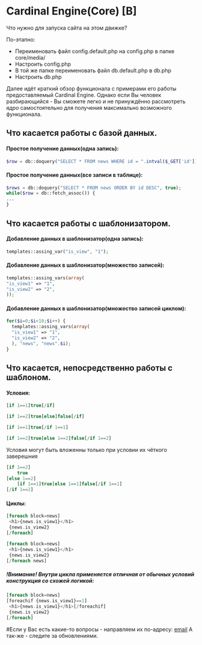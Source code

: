 # Cardinal Engine(Core) [B]

Что нужно для запуска сайта на этом движке?

По-этапно:

 * Переименовать файл config.default.php на config.php в папке core/media/
 * Настроить config.php
 * В той же папке переименовать файл db.default.php в db.php
 * Настроить db.php
 
Далее идёт краткий обзор функционала с примерами его работы предоставляемый Cardinal Engine. Однако если Вы человек разбирающийся - Вы сможете легко и не принуждённо рассмотреть *ядро* самостоятельно для получения максимально возможного функционала.
 
 ## Что касается работы с базой данных.

#### Простое получение данных(одна запись):
```php
$row = db::doquery("SELECT * FROM news WHERE id = ".intval($_GET['id']));
```
#### Простое получение данных(все записи в таблице):
```php
$rows = db::doquery("SELECT * FROM news ORDER BY id DESC", true);
while($row = db::fetch_assoc()) {
...
}
```

## Что касается работы с шаблонизатором.

#### Добавление данных в шаблонизатор(одна запись):
```php
templates::assing_var("is_view", "1");
```
#### Добавление данных в шаблонизатор(множество записей):
```php
templates::assing_vars(array(
"is_view1" => "1",
"is_view2" => "2",
));
```
#### Добавление данных в шаблонизатор(множество записей циклом):
```php
for($i=0;$i<10;$i++) {
  templates::assing_vars(array(
  "is_view1" => "1",
  "is_view2" => "2",
  ), "news", "news".$i);
}
```

## Что касается, непосредственно работы с шаблоном.

#### Условия:
```php
[if 1==1]true[/if]
```
```php
[if 1==2]true[else]false[/if]
```
```php
[if 1==1]true[/if 1==1]
```
```php
[if 1==2]true[else 1==2]false[/if 1==2]
```
Условия могут быть вложенны только при условии их чёткого заверешния
```php
[if 1==2]
	true
[else 1==2]
	[if 1==1]true[else 1==1]false[/if 1==1]
[/if 1==2]
```

#### Циклы:
```php
[foreach block=news]
 <h1>{news.is_view1}</h1>
 {news.is_view2}
[/foreach]
```
```php
[foreach block=news]
 <h1>{news.is_view1}</h1>
 {news.is_view2}
[/foreach news]
```
##### !Внимание! Внутри цикла применяется отличная от обычных условий конструкция со схожей логикой:
```php
[foreach block=news]
[foreachif {news.is_view1}==1]
 <h1>{news.is_view1}</h1>[/foreachif]
 {news.is_view2}
[/foreach]
```

#Если у Вас есть какие-то вопросы - направляем их по-адресу: [email]
А так-же - следите за обновлениями.


[email]:mailto:killer-server@mail.ru
